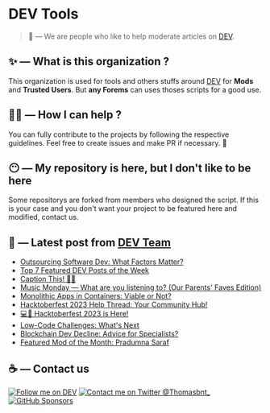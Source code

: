 # DEV Tools

> 🔧 — We are people who like to help moderate articles on [DEV](https://dev.to).

## ✨ — What is this organization ?

This organization is used for tools and others stuffs around [DEV](https://dev.to) for **Mods** and **Trusted Users**. But __any Forems__ can uses thoses scripts for a good use.


## 💪🏼 — How I can help ?

You can fully contribute to the projects by following the respective guidelines. Feel free to create issues and make PR if necessary. 🎉

## 😶 — My repository is here, but I don't like to be here

Some repositorys are forked from members who designed the script. If this is your case and you don't want your project to be featured here and modified, contact us.

## 📝 — Latest post from [DEV Team](https://dev.to/devteam)

<!-- BLOG-POST-LIST:START -->
- [Outsourcing Software Dev: What Factors Matter?](https://dev.to/devteam/outsourcing-software-dev-what-factors-matter-42a5)
- [Top 7 Featured DEV Posts of the Week](https://dev.to/devteam/top-7-featured-dev-posts-of-the-week-2jnj)
- [Caption This! 🤔💭](https://dev.to/devteam/caption-this-3hlb)
- [Music Monday — What are you listening to? &lpar;Our Parents&#39; Faves Edition&rpar;](https://dev.to/devteam/music-monday-what-are-you-listening-to-our-parents-faves-edition-635)
- [Monolithic Apps in Containers: Viable or Not?](https://dev.to/devteam/monolithic-apps-in-containers-viable-or-not-11pm)
- [Hacktoberfest 2023 Help Thread: Your Community Hub!](https://dev.to/devteam/hacktoberfest-2023-help-thread-your-community-hub-4o69)
- [💻🎃 Hacktoberfest 2023 is Here!](https://dev.to/devteam/hacktoberfest-2023-is-here-58bo)
- [Low-Code Challenges: What&#39;s Next](https://dev.to/devteam/low-code-challenges-whats-next-5a9d)
- [Blockchain Dev Decline: Advice for Specialists?](https://dev.to/devteam/blockchain-dev-decline-advice-for-specialists-2fpe)
- [Featured Mod of the Month: Pradumna Saraf](https://dev.to/devteam/featured-mod-of-the-month-pradumna-saraf-e7j)
<!-- BLOG-POST-LIST:END -->


## ☕ — Contact us

[![Follow me on DEV](https://img.shields.io/badge/dev.to-%2308090A.svg?&style=for-the-badge&logo=dev.to&logoColor=white&alt=devto)](https://dev.to/thomasbnt)
[![Contact me on Twitter @Thomasbnt_](https://img.shields.io/badge/Contact%20me%20on%20Twitter-%231DA1F2.svg?&style=for-the-badge&logo=twitter&logoColor=white&alt=twitter)](https://twitter.com/messages/1142357270-1142357270?text=Hello,%20I%20contact%20you%20from%20devtotools%20&recipient_id=1142357270) [![GitHub Sponsors](https://img.shields.io/badge/Sponsor%20me-%23EA54AE.svg?&style=for-the-badge&logo=github-sponsors&logoColor=white)](https://github.com/sponsors/thomasbnt)


